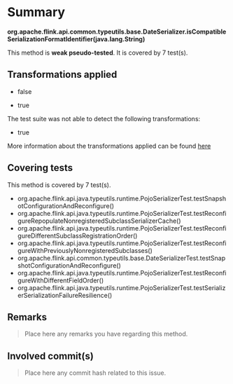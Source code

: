 # Summary
**org.apache.flink.api.common.typeutils.base.DateSerializer.isCompatibleSerializationFormatIdentifier(java.lang.String)**

This method is **weak pseudo-tested**.
It is covered by 7 test(s). 


## Transformations applied

- false

- true


The test suite was not able to detect the following transformations:
 * true 


More information about the transformations applied can be found [here](https://github.com/STAMP-project/pitest-descartes)

## Covering tests
This method is covered by 7 test(s).
* org.apache.flink.api.java.typeutils.runtime.PojoSerializerTest.testSnapshotConfigurationAndReconfigure()
* org.apache.flink.api.java.typeutils.runtime.PojoSerializerTest.testReconfigureRepopulateNonregisteredSubclassSerializerCache()
* org.apache.flink.api.java.typeutils.runtime.PojoSerializerTest.testReconfigureDifferentSubclassRegistrationOrder()
* org.apache.flink.api.java.typeutils.runtime.PojoSerializerTest.testReconfigureWithPreviouslyNonregisteredSubclasses()
* org.apache.flink.api.common.typeutils.base.DateSerializerTest.testSnapshotConfigurationAndReconfigure()
* org.apache.flink.api.java.typeutils.runtime.PojoSerializerTest.testReconfigureWithDifferentFieldOrder()
* org.apache.flink.api.java.typeutils.runtime.PojoSerializerTest.testSerializerSerializationFailureResilience()


## Remarks
> Place here any remarks you have regarding this method.

## Involved commit(s)

> Place here any commit hash related to this issue.
